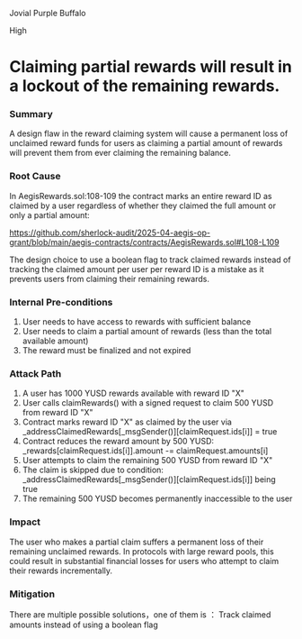Jovial Purple Buffalo

High

# Claiming partial rewards will result in a lockout of the remaining rewards.

### Summary

A design flaw in the reward claiming system will cause a permanent loss of unclaimed reward funds for users as claiming a partial amount of rewards will prevent them from ever claiming the remaining balance.

### Root Cause

In AegisRewards.sol:108-109 the contract marks an entire reward ID as claimed by a user regardless of whether they claimed the full amount or only a partial amount:

https://github.com/sherlock-audit/2025-04-aegis-op-grant/blob/main/aegis-contracts/contracts/AegisRewards.sol#L108-L109

The design choice to use a boolean flag to track claimed rewards instead of tracking the claimed amount per user per reward ID is a mistake as it prevents users from claiming their remaining rewards.

### Internal Pre-conditions

1. User needs to have access to rewards with sufficient balance
2. User needs to claim a partial amount of rewards (less than the total available amount)
3. The reward must be finalized and not expired

### Attack Path

1. A user has 1000 YUSD rewards available with reward ID "X"
2. User calls claimRewards() with a signed request to claim 500 YUSD from reward ID "X"
3. Contract marks reward ID "X" as claimed by the user via _addressClaimedRewards[_msgSender()][claimRequest.ids[i]] = true
4. Contract reduces the reward amount by 500 YUSD: _rewards[claimRequest.ids[i]].amount -= claimRequest.amounts[i]
5. User attempts to claim the remaining 500 YUSD from reward ID "X"
6. The claim is skipped due to condition: _addressClaimedRewards[_msgSender()][claimRequest.ids[i]] being true
7. The remaining 500 YUSD becomes permanently inaccessible to the user

### Impact

The user who makes a partial claim suffers a permanent loss of their remaining unclaimed rewards. In protocols with large reward pools, this could result in substantial financial losses for users who attempt to claim their rewards incrementally.

### Mitigation

There are multiple possible solutions，one of them is ：
    Track claimed amounts instead of using a boolean flag